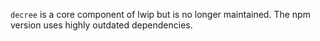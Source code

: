 `decree` is a core component of lwip but is no longer maintained.
The npm version uses highly outdated dependencies.
